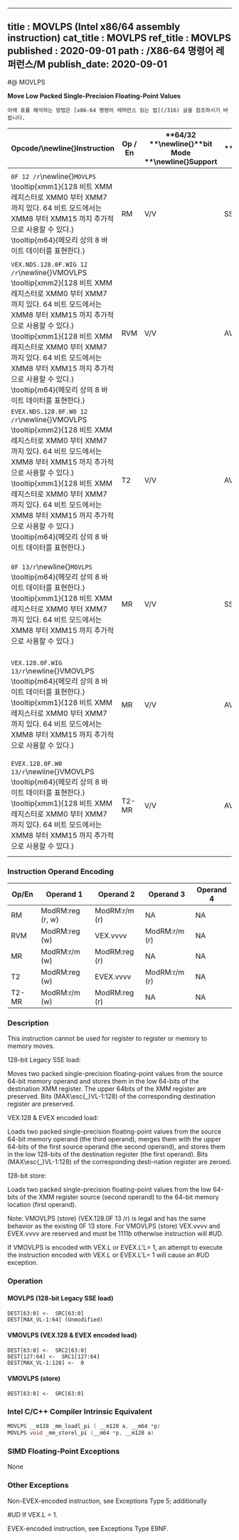 ----------------------------
title : MOVLPS (Intel x86/64 assembly instruction)
cat_title : MOVLPS
ref_title : MOVLPS
published : 2020-09-01
path : /X86-64 명령어 레퍼런스/M
publish_date: 2020-09-01
----------------------------


#@ MOVLPS

**Move Low Packed Single-Precision Floating-Point Values**

```lec-info
아래 표를 해석하는 방법은 [x86-64 명령어 레퍼런스 읽는 법](/316) 글을 참조하시기 바랍니다.
```

|**Opcode/**\newline{}**Instruction**|**Op / En**|**64/32 **\newline{}**bit Mode **\newline{}**Support**|**CPUID **\newline{}**Feature **\newline{}**Flag**|**Description**|
|------------------------------------|-----------|------------------------------------------------------|--------------------------------------------------|---------------|
|`0F 12 /r`\newline{}`MOVLPS` \tooltip{xmm1}{128 비트 XMM 레지스터로 XMM0 부터 XMM7 까지 있다. 64 비트 모드에서는 XMM8 부터 XMM15 까지 추가적으로 사용할 수 있다.} \tooltip{m64}{메모리 상의 8 바이트 데이터를 표현한다.} |RM|V/V|SSE|Move two packed single-precision floating-point values from m64 to low quadword of xmm1.|
|`VEX.NDS.128.0F.WIG 12 /r`\newline{}VMOVLPS \tooltip{xmm2}{128 비트 XMM 레지스터로 XMM0 부터 XMM7 까지 있다. 64 비트 모드에서는 XMM8 부터 XMM15 까지 추가적으로 사용할 수 있다.} \tooltip{xmm1}{128 비트 XMM 레지스터로 XMM0 부터 XMM7 까지 있다. 64 비트 모드에서는 XMM8 부터 XMM15 까지 추가적으로 사용할 수 있다.} \tooltip{m64}{메모리 상의 8 바이트 데이터를 표현한다.} |RVM|V/V|AVX|Merge two packed single-precision floating-point values from m64 and the high quadword of xmm1.|
|`EVEX.NDS.128.0F.W0 12 /r`\newline{}VMOVLPS \tooltip{xmm2}{128 비트 XMM 레지스터로 XMM0 부터 XMM7 까지 있다. 64 비트 모드에서는 XMM8 부터 XMM15 까지 추가적으로 사용할 수 있다.} \tooltip{xmm1}{128 비트 XMM 레지스터로 XMM0 부터 XMM7 까지 있다. 64 비트 모드에서는 XMM8 부터 XMM15 까지 추가적으로 사용할 수 있다.} \tooltip{m64}{메모리 상의 8 바이트 데이터를 표현한다.} |T2|V/V|AVX512F|Merge two packed single-precision floating-point values from m64 and the high quadword of xmm1.|
|`0F 13/r`\newline{}`MOVLPS` \tooltip{m64}{메모리 상의 8 바이트 데이터를 표현한다.} \tooltip{xmm1}{128 비트 XMM 레지스터로 XMM0 부터 XMM7 까지 있다. 64 비트 모드에서는 XMM8 부터 XMM15 까지 추가적으로 사용할 수 있다.} |MR|V/V|SSE|Move two packed single-precision floating-point values from low quadword of xmm1 to m64.|
|`VEX.128.0F.WIG 13/r`\newline{}VMOVLPS \tooltip{m64}{메모리 상의 8 바이트 데이터를 표현한다.} \tooltip{xmm1}{128 비트 XMM 레지스터로 XMM0 부터 XMM7 까지 있다. 64 비트 모드에서는 XMM8 부터 XMM15 까지 추가적으로 사용할 수 있다.} |MR|V/V|AVX|Move two packed single-precision floating-point values from low quadword of xmm1 to m64.|
|`EVEX.128.0F.W0 13/r`\newline{}VMOVLPS \tooltip{m64}{메모리 상의 8 바이트 데이터를 표현한다.} \tooltip{xmm1}{128 비트 XMM 레지스터로 XMM0 부터 XMM7 까지 있다. 64 비트 모드에서는 XMM8 부터 XMM15 까지 추가적으로 사용할 수 있다.} |T2-MR|V/V|AVX512F|Move two packed single-precision floating-point values from low quadword of xmm1 to m64.|
### Instruction Operand Encoding


|Op/En|Operand 1|Operand 2|Operand 3|Operand 4|
|-----|---------|---------|---------|---------|
|RM|ModRM:reg (r, w)|ModRM:r/m (r)|NA|NA|
|RVM|ModRM:reg (w)|VEX.vvvv|ModRM:r/m (r)|NA|
|MR|ModRM:r/m (w)|ModRM:reg (r)|NA|NA|
|T2|ModRM:reg (w)|EVEX.vvvv|ModRM:r/m (r)|NA|
|T2-MR|ModRM:r/m (w)|ModRM:reg (r)|NA|NA|
### Description


This instruction cannot be used for register to register or memory to memory moves.

128-bit Legacy SSE load:

Moves two packed single-precision floating-point values from the source 64-bit memory operand and stores them in the low 64-bits of the destination XMM register. The upper 64bits of the XMM register are preserved. Bits (MAX\esc{_}VL-1:128) of the corresponding destination register are preserved.

VEX.128 & EVEX encoded load:

Loads two packed single-precision floating-point values from the source 64-bit memory operand (the third operand), merges them with the upper 64-bits of the first source operand (the second operand), and stores them in the low 128-bits of the destination register (the first operand). Bits (MAX\esc{_}VL-1:128) of the corresponding desti-nation register are zeroed.

128-bit store:

Loads two packed single-precision floating-point values from the low 64-bits of the XMM register source (second operand) to the 64-bit memory location (first operand).

Note: VMOVLPS (store) (VEX.128.0F 13 /r) is legal and has the same behavior as the existing 0F 13 store. For VMOVLPS (store) VEX.vvvv and EVEX.vvvv are reserved and must be 1111b otherwise instruction will #UD.

If VMOVLPS is encoded with VEX.L or EVEX.L'L= 1, an attempt to execute the instruction encoded with VEX.L or EVEX.L'L= 1 will cause an #UD exception.


### Operation
#### MOVLPS (128-bit Legacy SSE load)
```info-verb
DEST[63:0] <-  SRC[63:0]
DEST[MAX_VL-1:64] (Unmodified)
```
#### VMOVLPS (VEX.128 & EVEX encoded load)
```info-verb
DEST[63:0] <-  SRC2[63:0]
DEST[127:64] <-  SRC1[127:64]
DEST[MAX_VL-1:128] <-  0
```
#### VMOVLPS (store)
```info-verb
DEST[63:0] <-  SRC[63:0]
```

### Intel C/C++ Compiler Intrinsic Equivalent

```cpp
MOVLPS __m128 _mm_loadl_pi ( __m128 a, __m64 *p)
MOVLPS void _mm_storel_pi (__m64 *p, __m128 a)
```
### SIMD Floating-Point Exceptions


None

### Other Exceptions


Non-EVEX-encoded instruction, see Exceptions Type 5; additionally

#UD If VEX.L = 1.

EVEX-encoded instruction, see Exceptions Type E9NF.

